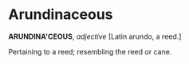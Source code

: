 # Arundinaceous

**ARUNDINA'CEOUS**, _adjective_ \[Latin arundo, a reed.\]

Pertaining to a reed; resembling the reed or cane.